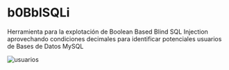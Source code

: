 # b0BblSQLi
Herramienta para la explotación de Boolean Based Blind SQL Injection aprovechando condiciones decimales para identificar potenciales usuarios de Bases de Datos MySQL

![usuarios](https://github.com/user-attachments/assets/3f92e47f-73ee-40c0-a344-40312ae660f0)
